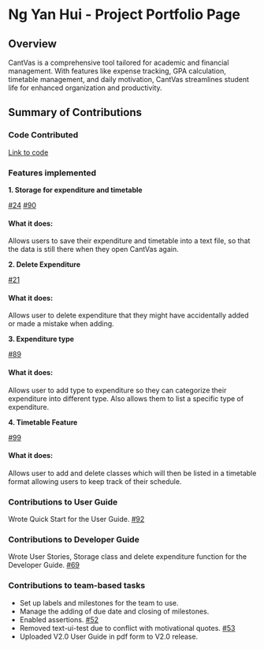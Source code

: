 # Ng Yan Hui - Project Portfolio Page

## Overview
CantVas is a comprehensive tool tailored for academic and financial management. 
With features like expense tracking, GPA calculation, timetable management, 
and daily motivation, CantVas streamlines student life for enhanced organization 
and productivity.

## Summary of Contributions

### Code Contributed
[Link to code](https://nus-cs2113-ay2324s2.github.io/tp-dashboard/?search=nyh3&breakdown=true)

### Features implemented
**1. Storage for expenditure and timetable**

[#24](https://github.com/AY2324S2-CS2113-W13-3/tp/pull/24)
[#90](https://github.com/AY2324S2-CS2113-W13-3/tp/pull/90)
#### What it does:

Allows users to save their expenditure and timetable into a text file,
so that the data is still there when they open CantVas again.

**2. Delete Expenditure**

[#21](https://github.com/AY2324S2-CS2113-W13-3/tp/pull/21)
#### What it does:

Allows user to delete expenditure that they might have accidentally 
added or made a mistake when adding.

**3. Expenditure type**

[#89](https://github.com/AY2324S2-CS2113-W13-3/tp/pull/89)

#### What it does:

Allows user to add type to expenditure so they can categorize their expenditure
into different type. Also allows them to list a specific type of expenditure.

**4. Timetable Feature**

[#99](https://github.com/AY2324S2-CS2113-W13-3/tp/pull/99)

#### What it does:

Allows user to add and delete classes which will then be listed in a timetable
format allowing users to keep track of their schedule.

### Contributions to User Guide

Wrote Quick Start for the User Guide. [#92](https://github.com/AY2324S2-CS2113-W13-3/tp/pull/92)

### Contributions to Developer Guide

Wrote User Stories, Storage class and delete expenditure function for the Developer Guide.
[#69](https://github.com/AY2324S2-CS2113-W13-3/tp/pull/69)

### Contributions to team-based tasks

- Set up labels and milestones for the team to use.
- Manage the adding of due date and closing of milestones.
- Enabled assertions. [#52](https://github.com/AY2324S2-CS2113-W13-3/tp/pull/52)
- Removed text-ui-test due to conflict with motivational quotes.
[#53](https://github.com/AY2324S2-CS2113-W13-3/tp/pull/53)
- Uploaded V2.0 User Guide in pdf form to V2.0 release.

